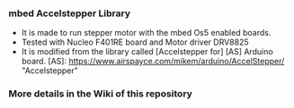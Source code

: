 ### mbed Accelstepper Library

- It is made to run stepper motor with the mbed Os5 enabled boards.
- Tested with Nucleo F401RE board and Motor driver DRV8825
- It is modified from the library called [Accelstepper for] [AS] Arduino board. 
[AS]: https://www.airspayce.com/mikem/arduino/AccelStepper/ "Accelstepper"
### More details in the Wiki of this repository 
